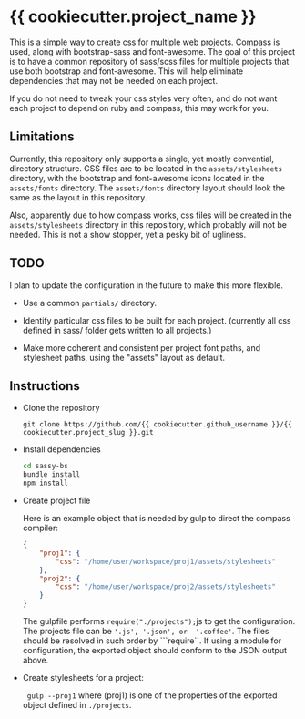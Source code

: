 # {{ cookiecutter.project_name }}

This is a simple way to create css for multiple web projects. Compass is used, along with bootstrap-sass and font-awesome.  The goal of this project is to have a common repository of sass/scss files for multiple projects that use both bootstrap and font-awesome.  This will help eliminate dependencies that may not be needed on each project.

If you do not need to tweak your css styles very often, and do not want each project to depend on ruby and compass, this may work for you.

## Limitations
Currently, this repository only supports a single, yet mostly convential, directory structure.  CSS files are to be located in the ```assets/stylesheets``` directory, with the bootstrap and font-awesome icons located in the ```assets/fonts``` directory.  The ```assets/fonts``` directory layout should look the same as the layout in this repository.

Also, apparently due to how compass works, css files will be created in the ```assets/stylesheets``` directory in this repository, which probably will not be needed.  This is not a show stopper, yet a pesky bit of ugliness.


## TODO

I plan to update the configuration in the future to make this more flexible.

- Use a common ```partials/``` directory.

- Identify particular css files to be built for each project.
  (currently all css defined in sass/ folder gets written to all projects.)
  
- Make more coherent and consistent per project font paths, and stylesheet 
  paths, using the "assets" layout as default.
  
  
## Instructions

- Clone the repository

	```git clone https://github.com/{{ cookiecutter.github_username }}/{{ cookiecutter.project_slug }}.git```

- Install dependencies

	```sh
	cd sassy-bs
	bundle install
	npm install
	```
- Create project file

	Here is an example object that is needed by gulp to direct the 
	compass compiler:

	```json
	{
		"proj1": {
			"css": "/home/user/workspace/proj1/assets/stylesheets"
		},
		"proj2": {
			"css": "/home/user/workspace/proj2/assets/stylesheets"
		}
	}
	```

	The gulpfile performs ```require("./projects");```js to get the 
	configuration.  The projects file can be ```'.js', '.json', or 
	'.coffee'```.  The files should be resolved in such order 
	by ```require``.  If using a module for configuration, the exported 
	object should conform to the JSON output above.

- Create stylesheets for a project:

	``` gulp --proj1``` where (proj1) is one of the properties of the 
	exported object defined in ```./projects```.
	
